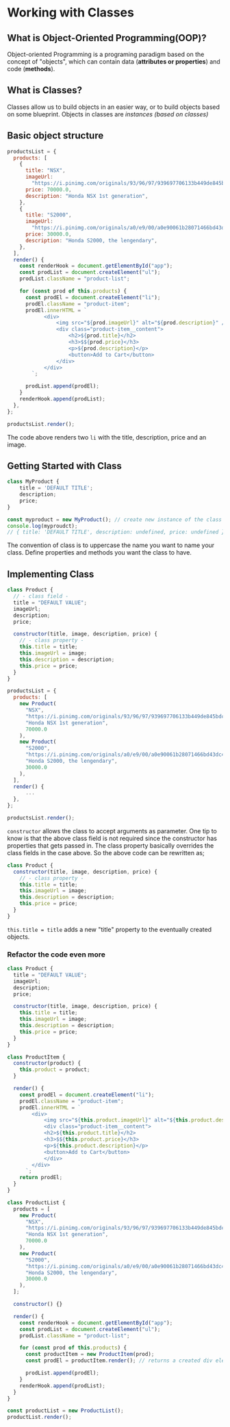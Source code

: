 # Working with Classes

## What is Object-Oriented Programming(OOP)?
Object-oriented Programming is a programing paradigm based on the concept of "objects", which can contain data (**attributes or properties**) and code (**methods**).

## What is Classes?
Classes allow us to build objects in an easier way, or to build objects based on some blueprint. Objects in classes are *instances (based on classes)*

## Basic object structure
```javascript
productsList = {
  products: [
    {
      title: "NSX",
      imageUrl:
        "https://i.pinimg.com/originals/93/96/97/939697706133b449de845bdce4498620.jpg",
      price: 70000.0,
      description: "Honda NSX 1st generation",
    },
    {
      title: "S2000",
      imageUrl:
        "https://i.pinimg.com/originals/a0/e9/00/a0e90061b28071466bd43dc48a8f9028.jpg",
      price: 30000.0,
      description: "Honda S2000, the lengendary",
    },
  ],
  render() {
    const renderHook = document.getElementById("app");
    const prodList = document.createElement("ul");
    prodList.className = "product-list";

    for (const prod of this.products) {
      const prodEl = document.createElement("li");
      prodEl.className = "product-item";
      prodEl.innerHTML = `
            <div>
                <img src="${prod.imageUrl}" alt="${prod.description}" />
                <div class="product-item__content">
                    <h2>${prod.title}</h2>
                    <h3>$${prod.price}</h3>
                    <p>${prod.description}</p>
                    <button>Add to Cart</button>
                </div>
            </div>
        `;

      prodList.append(prodEl);
    }
    renderHook.append(prodList);
  },
};

productsList.render();
```

The code above renders two `li` with the title, description, price and an image.

## Getting Started with Class

```javascript
class MyProduct {
    title = 'DEFAULT TITLE';
    description;
    price;
}

const myproduct = new MyProduct(); // create new instance of the class
console.log(myproudct);
// { title: 'DEFAULT TITLE', description: undefined, price: undefined }
```
The convention of class is to uppercase the name you want to name your class.
Define properties and methods you want the class to have.

## Implementing Class

```javascript
class Product {
  // - class field -
  title = "DEFAULT VALUE";
  imageUrl;
  description;
  price;

  constructor(title, image, description, price) {
    // - class property -
    this.title = title;
    this.imageUrl = image;
    this.description = description;
    this.price = price;
  }
}

productsList = {
  products: [
    new Product(
      "NSX",
      "https://i.pinimg.com/originals/93/96/97/939697706133b449de845bdce4498620.jpg",
      "Honda NSX 1st generation",
      70000.0
    ),
    new Product(
      "S2000",
      "https://i.pinimg.com/originals/a0/e9/00/a0e90061b28071466bd43dc48a8f9028.jpg",
      "Honda S2000, the lengendary",
      30000.0
    ),
  ],
  render() {
      ...
  },
};

productsList.render();
```

`constructor` allows the class to accept arguments as parameter.
One tip to know is that the above class field is not required since the constructor has properties that gets passed in. The class property basically overrides the class fields in the case above. So the above code can be rewritten as;

```javascript
class Product {
  constructor(title, image, description, price) {
    // - class property -
    this.title = title;
    this.imageUrl = image;
    this.description = description;
    this.price = price;
  }
}
``` 

`this.title = title` adds a new "title" property to the eventually created objects.

### Refactor the code even more

```javascript
class Product {
  title = "DEFAULT VALUE";
  imageUrl;
  description;
  price;

  constructor(title, image, description, price) {
    this.title = title;
    this.imageUrl = image;
    this.description = description;
    this.price = price;
  }
}

class ProductItem {
  constructor(product) {
    this.product = product;
  }

  render() {
    const prodEl = document.createElement("li");
    prodEl.className = "product-item";
    prodEl.innerHTML = `
        <div>
            <img src="${this.product.imageUrl}" alt="${this.product.description}" />
            <div class="product-item__content">
            <h2>${this.product.title}</h2>
            <h3>$${this.product.price}</h3>
            <p>${this.product.description}</p>
            <button>Add to Cart</button>
            </div>
        </div>
      `;
    return prodEl;
  }
}

class ProductList {
  products = [
    new Product(
      "NSX",
      "https://i.pinimg.com/originals/93/96/97/939697706133b449de845bdce4498620.jpg",
      "Honda NSX 1st generation",
      70000.0
    ),
    new Product(
      "S2000",
      "https://i.pinimg.com/originals/a0/e9/00/a0e90061b28071466bd43dc48a8f9028.jpg",
      "Honda S2000, the lengendary",
      30000.0
    ),
  ];

  constructor() {}

  render() {
    const renderHook = document.getElementById("app");
    const prodList = document.createElement("ul");
    prodList.className = "product-list";

    for (const prod of this.products) {
      const productItem = new ProductItem(prod);
      const prodEl = productItem.render(); // returns a created div element

      prodList.append(prodEl);
    }
    renderHook.append(prodList);
  }
}

const productList = new ProductList();
productList.render();
```
